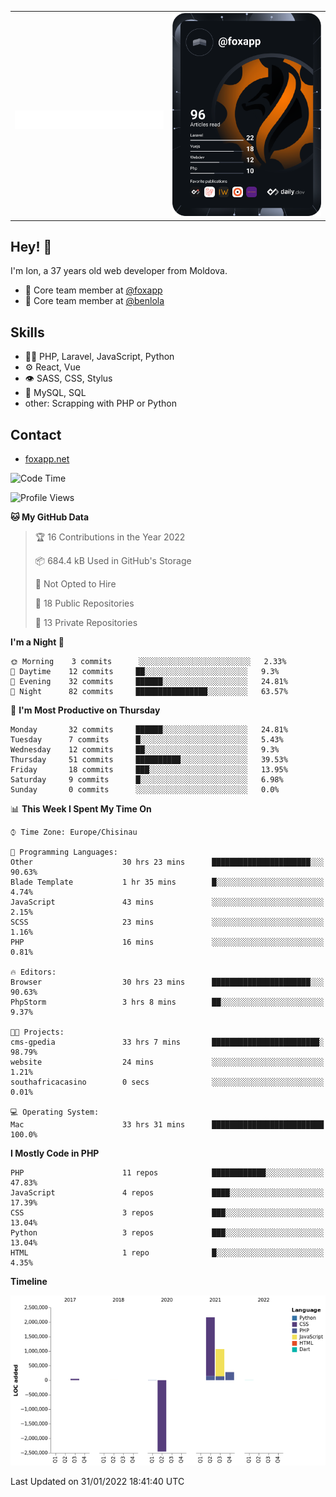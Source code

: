 
<table width="1000">
    <tr>
        <td width="500">
		<h1 align="center">
            		<img src="https://raw.githubusercontent.com/foxapp/foxapp/master/name.svg" alt="Ion Enache" />
        	</h1>
	</td>
        <td width="500" align="right"><a href="https://app.daily.dev/foxapp"><img src="https://github.com/foxapp/foxapp/blob/master/devcard.svg" width="250" alt="Ion Enache's Dev Card"/></a></td>
    </tr>
</table>


## Hey! 👋
I'm Ion, a 37 years old web developer from Moldova.

- 👥 Core team member at [@foxapp](https://github.com/foxapp)
- 👥 Core team member at [@benlola](https://github.com/benlola)

## Skills
- 👨‍💻 PHP, Laravel, JavaScript, Python
- ⚙️ React, Vue
- 👁️ SASS, CSS, Stylus
- 💽 MySQL, SQL
- other: Scrapping with PHP or Python

## Contact
- [foxapp.net](https://www.foxapp.net)


<!--START_SECTION:waka-->
![Code Time](http://img.shields.io/badge/Code%20Time-203%20hrs%2016%20mins-blue)

![Profile Views](http://img.shields.io/badge/Profile%20Views-1-blue)

**🐱 My GitHub Data** 

> 🏆 16 Contributions in the Year 2022
 > 
> 📦 684.4 kB Used in GitHub's Storage 
 > 
> 🚫 Not Opted to Hire
 > 
> 📜 18 Public Repositories 
 > 
> 🔑 13 Private Repositories  
 > 
**I'm a Night 🦉** 

```text
🌞 Morning    3 commits      ░░░░░░░░░░░░░░░░░░░░░░░░░   2.33% 
🌆 Daytime    12 commits     ██░░░░░░░░░░░░░░░░░░░░░░░   9.3% 
🌃 Evening    32 commits     ██████░░░░░░░░░░░░░░░░░░░   24.81% 
🌙 Night      82 commits     ████████████████░░░░░░░░░   63.57%

```
📅 **I'm Most Productive on Thursday** 

```text
Monday       32 commits     ██████░░░░░░░░░░░░░░░░░░░   24.81% 
Tuesday      7 commits      █░░░░░░░░░░░░░░░░░░░░░░░░   5.43% 
Wednesday    12 commits     ██░░░░░░░░░░░░░░░░░░░░░░░   9.3% 
Thursday     51 commits     ██████████░░░░░░░░░░░░░░░   39.53% 
Friday       18 commits     ███░░░░░░░░░░░░░░░░░░░░░░   13.95% 
Saturday     9 commits      █░░░░░░░░░░░░░░░░░░░░░░░░   6.98% 
Sunday       0 commits      ░░░░░░░░░░░░░░░░░░░░░░░░░   0.0%

```


📊 **This Week I Spent My Time On** 

```text
⌚︎ Time Zone: Europe/Chisinau

💬 Programming Languages: 
Other                    30 hrs 23 mins      ██████████████████████░░░   90.63% 
Blade Template           1 hr 35 mins        █░░░░░░░░░░░░░░░░░░░░░░░░   4.74% 
JavaScript               43 mins             ░░░░░░░░░░░░░░░░░░░░░░░░░   2.15% 
SCSS                     23 mins             ░░░░░░░░░░░░░░░░░░░░░░░░░   1.16% 
PHP                      16 mins             ░░░░░░░░░░░░░░░░░░░░░░░░░   0.81%

🔥 Editors: 
Browser                  30 hrs 23 mins      ██████████████████████░░░   90.63% 
PhpStorm                 3 hrs 8 mins        ██░░░░░░░░░░░░░░░░░░░░░░░   9.37%

🐱‍💻 Projects: 
cms-gpedia               33 hrs 7 mins       ████████████████████████░   98.79% 
website                  24 mins             ░░░░░░░░░░░░░░░░░░░░░░░░░   1.21% 
southafricacasino        0 secs              ░░░░░░░░░░░░░░░░░░░░░░░░░   0.01%

💻 Operating System: 
Mac                      33 hrs 31 mins      █████████████████████████   100.0%

```

**I Mostly Code in PHP** 

```text
PHP                      11 repos            ████████████░░░░░░░░░░░░░   47.83% 
JavaScript               4 repos             ████░░░░░░░░░░░░░░░░░░░░░   17.39% 
CSS                      3 repos             ███░░░░░░░░░░░░░░░░░░░░░░   13.04% 
Python                   3 repos             ███░░░░░░░░░░░░░░░░░░░░░░   13.04% 
HTML                     1 repo              █░░░░░░░░░░░░░░░░░░░░░░░░   4.35%

```


**Timeline**

![Chart not found](https://raw.githubusercontent.com/foxapp/foxapp/master/charts/bar_graph.png) 


 Last Updated on 31/01/2022 18:41:40 UTC
<!--END_SECTION:waka-->
